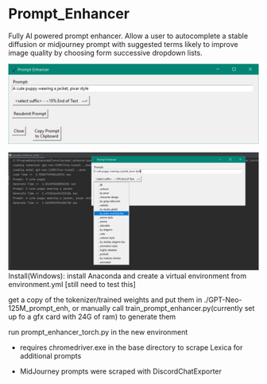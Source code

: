 # Prompt_Enhancer
 Fully AI powered prompt enhancer. Allow a user to autocomplete a stable diffusion or midjourney prompt with suggested terms likely to improve image quality by choosing form successive dropdown lists.

![UI](./screenshot1.jpg?raw=true "Title")

![UI with dropdown menu open](./screenshot2.jpg?raw=true "Title")
Install(Windows):
install Anaconda and create a virtual environment from environment.yml [still need to test this]

get a copy of the tokenizer/trained weights and put them in ./GPT-Neo-125M_prompt_enh, or manually call train_prompt_enhancer.py(currently set up fo a gfx card with 24G of ram) to generate them

run prompt_enhancer_torch.py in the new environment

* requires chromedriver.exe in the base directory to scrape Lexica for additional prompts

* MidJourney prompts were scraped with DiscordChatExporter
